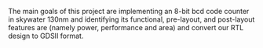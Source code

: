 The main goals of this project are implementing an 8-bit bcd code counter in skywater 130nm and identifying its functional, pre-layout, and post-layout features are (namely power, performance and area) and convert our RTL design to GDSII format.
